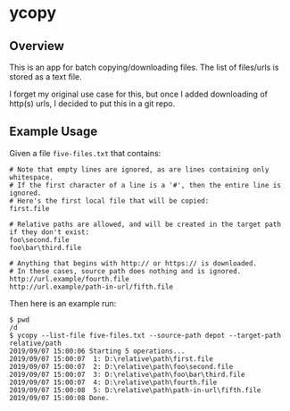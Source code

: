 # ycopy

## Overview

This is an app for batch copying/downloading files. The list of files/urls is stored as a text file.

I forget my original use case for this, but once I added downloading of http(s) urls, I decided to put this in a git repo.

## Example Usage

Given a file `five-files.txt` that contains:

```text
# Note that empty lines are ignored, as are lines containing only whitespace.
# If the first character of a line is a '#', then the entire line is ignored.
# Here's the first local file that will be copied:
first.file

# Relative paths are allowed, and will be created in the target path if they don't exist:
foo\second.file
foo\bar\third.file

# Anything that begins with http:// or https:// is downloaded.
# In these cases, source path does nothing and is ignored.
http://url.example/fourth.file
http://url.example/path-in-url/fifth.file
```

Then here is an example run:

```text
$ pwd
/d
$ ycopy --list-file five-files.txt --source-path depot --target-path relative/path
2019/09/07 15:00:06 Starting 5 operations...
2019/09/07 15:00:07  1: D:\relative\path\first.file
2019/09/07 15:00:07  2: D:\relative\path\foo\second.file
2019/09/07 15:00:07  3: D:\relative\path\foo\bar\third.file
2019/09/07 15:00:07  4: D:\relative\path\fourth.file
2019/09/07 15:00:08  5: D:\relative\path\path-in-url\fifth.file
2019/09/07 15:00:08 Done.
```
